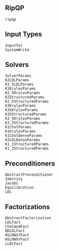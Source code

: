 ## RipQP

```@docs
ripqp
```

## Input Types

```@docs
InputTol
SystemWrite
```

## Solvers

```@docs
SolverParams
K2LDLParams
K2_5LDLParams
K2KrylovParams
K2_5KrylovParams
K2StructuredParams
K2_5StructuredParams
K3KrylovParams
K3SKrylovParams
K3SStructuredParams
K3_5KrylovParams
K3_5StructuredParams
K1CholParams
K1KrylovParams
K1CholDenseParams
K2LDLDenseParams
K1_1StructuredParams
K1_2StructuredParams
```

## Preconditioners

```@docs
AbstractPreconditioner
Identity
Jacobi
Equilibration
LDL
```

## Factorizations

```@docs
AbstractFactorization
LDLFact
CholmodFact
QDLDLFact
HSLMA57Fact
HSLMA97Fact
LLDLFact
```